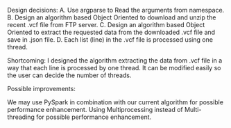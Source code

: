 Design decisions: 
A. Use argparse to Read the arguments from namespace. 
B. Design an algorithm based Object Oriented to download and unzip the recent .vcf file from FTP server. 
C. Design an algorithm based Object Oriented to extract the requested data from the downloaded .vcf file and save in .json file. 
D. Each list (line) in the .vcf file is processed using one thread.

Shortcoming: 
I designed the algorithm extracting the data from .vcf file in a way that each line is processed by one thread. It can be modified easily so the user can decide the number of threads.

Possible improvements:

We may use PySpark in combination with our current algorithm for possible performance enhancement.
Using Multiprocessing instead of Multi-threading for possible performance enhancement.